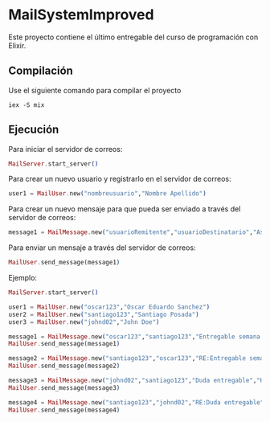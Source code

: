 # MailSystemImproved

Este proyecto contiene el último entregable del curso de programación con Elixir.

## Compilación

Use el siguiente comando para compilar el proyecto
```
iex -S mix
```

## Ejecución

Para iniciar el servidor de correos:

```elixir
MailServer.start_server()
```

Para crear un nuevo usuario y registrarlo en el servidor de correos:
```elixir
user1 = MailUser.new("nombreusuario","Nombre Apellido")
```

Para crear un nuevo mensaje para que pueda ser enviado a través del servidor de correos:
```elixir
message1 = MailMessage.new("usuarioRemitente","usuarioDestinatario","Asunto","Contenido del mensaje")
```

Para enviar un mensaje a través del servidor de correos:
```elixir
MailUser.send_message(message1)
```

Ejemplo:
```elixir
MailServer.start_server()

user1 = MailUser.new("oscar123","Oscar Eduardo Sanchez")
user2 = MailUser.new("santiago123","Santiago Posada")
user3 = MailUser.new("johnd02","John Doe")

message1 = MailMessage.new("oscar123","santiago123","Entregable semana 5","El entregable se encuentra en el github https://github.com/oesl1902/curso-elixir")
MailUser.send_message(message1)

message2 = MailMessage.new("santiago123","oscar123","RE:Entregable semana 5","Entregable recibido")
MailUser.send_message(message2)

message3 = MailMessage.new("johnd02","santiago123","Duda entregable","Hola, dónde puedo encontrar ejemplos")
MailUser.send_message(message3)

message4 = MailMessage.new("santiago123","johnd02","RE:Duda entregable","Hola, en el repo https://github.com/santiagoposadag/Curso_BCB_Elixir_semana5-pt1")
MailUser.send_message(message4)
```


